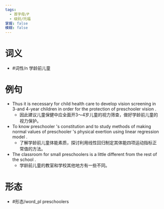 ```yaml
---
tags:
  - 首字母/P
  - 级别/托福
掌握: false
模糊: false
---
```

# 词义
- #词性/n  学龄前儿童
# 例句
- Thus it is necessary for child health care to develop vision screening in 3-and 4-year children in order for the protection of preschooler vision .
	- 因此建议儿童保健中应全面开3～4岁儿童的视力筛查，做好学龄前儿童的视力保护。
- To know preschooler 's constitution and to study methods of making normal values of preschooler 's physical exertion using linear regression model .
	- 了解学龄前儿童体能素质，探讨利用线性回归制定其体能四项运动指标正常值的方法。
- The classroom for small preschoolers is a little different from the rest of the school .
	- 学龄前儿童的教室和学校其他地方有一些不同。
# 形态
- #形态/word_pl preschoolers
